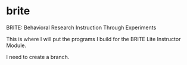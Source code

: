 # brite
BRITE: Behavioral Research Instruction Through Experiments


This is where I will put the programs I build for the BRITE Lite Instructor Module. 

I need to create a branch. 
